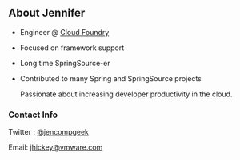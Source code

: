 ## About Jennifer

- Engineer @ [Cloud Foundry](http://cloudfoundry.com)
- Focused on framework support
- Long time SpringSource-er
- Contributed to many Spring and SpringSource projects

     Passionate about increasing developer productivity in the cloud.

### Contact Info

Twitter : [@jencompgeek](http://twitter.com/jencompgeek)

Email: [jhickey@vmware.com](mailto:jhickey@vmware.com)

